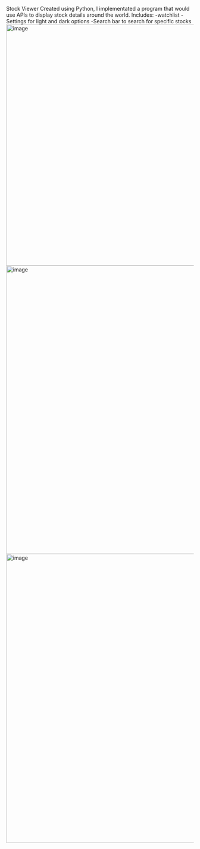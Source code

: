 Stock Viewer
Created using Python, I implementated a program that would use APIs to display stock details around the world. 
Includes:
-watchlist
-Settings for light and dark options
-Search bar to search for specific stocks
<img width="647" alt="image" src="https://github.com/skydoseall/Stock-Viewer/assets/57455459/c35c61df-0aac-4217-967b-c8e88ecce4d9">
<img width="773" alt="image" src="https://github.com/skydoseall/Stock-Viewer/assets/57455459/9df8b694-3843-486f-822a-a606d0dfe159">
<img width="775" alt="image" src="https://github.com/skydoseall/Stock-Viewer/assets/57455459/a8871aa7-07c7-4562-8b69-b536b7ffb45e">
